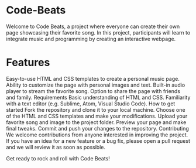 # Code-Beats

Welcome to Code Beats, a project where everyone can create their own page showcasing their favorite song. In this project, participants will learn to integrate music and programming by creating an interactive webpage.

<h1>Features</h1>
Easy-to-use HTML and CSS templates to create a personal music page.
Ability to customize the page with personal images and text.
Built-in audio player to stream the favorite song.
Option to share the page with friends and family.
Requirements
Basic understanding of HTML and CSS.
Familiarity with a text editor (e.g. Sublime, Atom, Visual Studio Code).
How to get started
Fork the repository and clone it to your local machine.
Choose one of the HTML and CSS templates and make your modifications.
Upload your favorite song and image to the project folder.
Preview your page and make final tweaks.
Commit and push your changes to the repository.
Contributing
We welcome contributions from anyone interested in improving the project. If you have an idea for a new feature or a bug fix, please open a pull request and we will review it as soon as possible.


Get ready to rock and roll with Code Beats!
